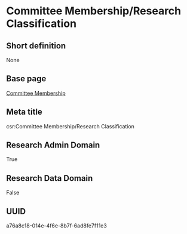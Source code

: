 # Committee Membership/Research Classification
## Short definition
None
## Base page
[Committee Membership](https://github.com/EuroCRIS/CASRAI-Dictionairies/blob/main/Objects/Committee%20Membership.md)
## Meta title
csr:Committee Membership/Research Classification
## Research Admin Domain
True
## Research Data Domain
False
## UUID
a76a8c18-014e-4f6e-8b7f-6ad8fe7f11e3
